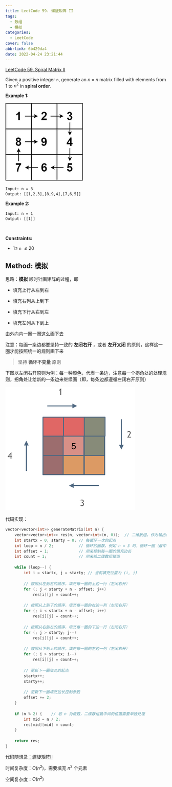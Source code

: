 ```yaml
---
title: LeetCode 59. 螺旋矩阵 II
tags:
  - 数组
  - 模拟
categories:
  - LeetCode
cover: false
abbrlink: 6b429da4
date: 2022-04-24 23:21:44
---
```


[LeetCode 59. Spiral Matrix II](https://leetcode-cn.com/problems/spiral-matrix-ii/)

Given a positive integer `n`, generate an $n \times n$ matrix filled with elements from $1$ to $n^2$ in **spiral order**.


**Example 1:**

![Example 1](LeetCode59-螺旋矩阵II/1.jpg)

    Input: n = 3
    Output: [[1,2,3],[8,9,4],[7,6,5]]


**Example 2:**

    Input: n = 1
    Output: [[1]]
 

**Constraints:**

 - $1 \le$ `n` $\le 20$


## Method: 模拟

思路：**模拟** 顺时针画矩阵的过程，即

 - 填充上行从左到右

 - 填充右列从上到下

 - 填充下行从右到左

 - 填充左列从下到上

由外向内一圈一圈这么画下去

注意：每画一条边都要坚持一致的 **左闭右开** ，或者 **左开又闭** 的原则，这样这一圈才能按照统一的规则画下来

> 坚持 **循环不变量** 原则

下图以左闭右开原则为例：每一种颜色，代表一条边，注意每一个拐角处的处理规则，拐角处让给新的一条边来继续画（即，每条边都遵循左闭右开原则）

![](LeetCode59-螺旋矩阵II/2.png)


代码实现：

```cpp
vector<vector<int>> generateMatrix(int n) {
    vector<vector<int>> res(n, vector<int>(n, 0));  // 二维数组，作为输出结果
    int startx = 0, starty = 0; // 每循环一次的起点
    int loop = n / 2;           // 循环的圈数，例如 n = 3 时，循环一圈（最中间的元素单独处理）
    int offset = 1;             // 用来控制每一圈的填充边长
    int count = 1;              // 用来给二维数组赋值
    
    while (loop--) {
        int i = startx, j = starty; // 当前填充位置为 (i, j)

        // 按照从左到右的顺序，填充每一圈的上边一行（左闭右开）
        for (; j < starty + n - offset; j++)
            res[i][j] = count++;
        
        // 按照从上到下的顺序，填充每一圈的右边一列（左闭右开）
        for (; i < startx + n - offset; i++)
            res[i][j] = count++;
        
        // 按照从右到左的顺序，填充每一圈的下边一行（左闭右开）
        for (; j > starty; j--)
            res[i][j] = count++;

        // 按照从下到上的顺序，填充每一圈的左边一列（左闭右开）
        for (; i > startx; i--)
            res[i][j] = count++;

        // 更新下一圈填充的起点
        startx++;
        starty++;

        // 更新下一圈填充边长控制参数
        offset += 2;
    }

    if (n % 2) {    // 若 n 为奇数，二维数组最中间的位置需要单独处理
        int mid = n / 2;
        res[mid][mid] = count;
    }

    return res;
}
```

[代码随想录：螺旋矩阵II](https://www.programmercarl.com/0059.%E8%9E%BA%E6%97%8B%E7%9F%A9%E9%98%B5II.html#%E6%80%9D%E8%B7%AF)


时间复杂度：$O(n^2)$，需要填充 $n^2$ 个元素

空间复杂度：$O(n^2)$